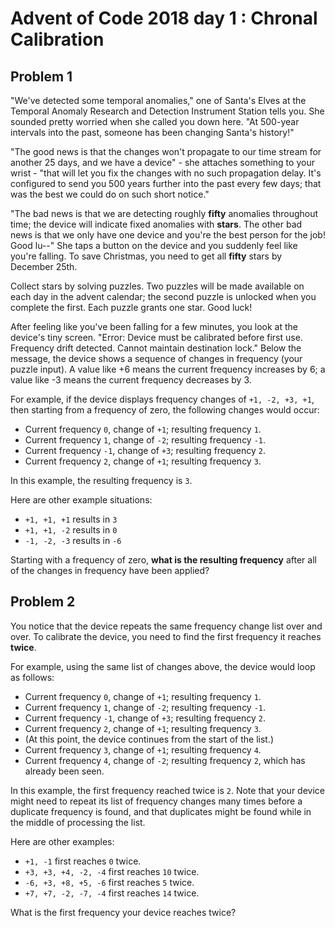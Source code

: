 # Advent of Code 2018 day 1 : Chronal Calibration

## Problem 1

"We've detected some temporal anomalies," one of Santa's Elves at the Temporal Anomaly Research and Detection Instrument Station tells you. She sounded pretty worried when she called you down here. "At 500-year intervals into the past, someone has been changing Santa's history!"

"The good news is that the changes won't propagate to our time stream for another 25 days, and we have a device" - she attaches something to your wrist - "that will let you fix the changes with no such propagation delay. It's configured to send you 500 years further into the past every few days; that was the best we could do on such short notice."

"The bad news is that we are detecting roughly **fifty** anomalies throughout time; the device will indicate fixed anomalies with **stars**. The other bad news is that we only have one device and you're the best person for the job! Good lu--" She taps a button on the device and you suddenly feel like you're falling. To save Christmas, you need to get all **fifty** stars by December 25th.

Collect stars by solving puzzles. Two puzzles will be made available on each day in the advent calendar; the second puzzle is unlocked when you complete the first. Each puzzle grants one star. Good luck!

After feeling like you've been falling for a few minutes, you look at the device's tiny screen. "Error: Device must be calibrated before first use. Frequency drift detected. Cannot maintain destination lock." Below the message, the device shows a sequence of changes in frequency (your puzzle input). A value like +6 means the current frequency increases by 6; a value like -3 means the current frequency decreases by 3.

For example, if the device displays frequency changes of `+1, -2, +3, +1`, then starting from a frequency of zero, the following changes would occur:

- Current frequency `0`, change of `+1`; resulting frequency `1`.
- Current frequency `1`, change of `-2`; resulting frequency `-1`.
- Current frequency `-1`, change of `+3`; resulting frequency `2`.
- Current frequency `2`, change of `+1`; resulting frequency `3`.

In this example, the resulting frequency is `3`.

Here are other example situations:

- `+1, +1, +1` results in `3`
- `+1, +1, -2` results in `0`
- `-1, -2, -3` results in `-6`

Starting with a frequency of zero, **what is the resulting frequency** after all of the changes in frequency have been applied?

## Problem 2

You notice that the device repeats the same frequency change list over and over. To calibrate the device, you need to find the first frequency it reaches **twice**.

For example, using the same list of changes above, the device would loop as follows:

- Current frequency `0`, change of `+1`; resulting frequency `1`.
- Current frequency `1`, change of `-2`; resulting frequency `-1`.
- Current frequency `-1`, change of `+3`; resulting frequency `2`.
- Current frequency `2`, change of `+1`; resulting frequency `3`.
- (At this point, the device continues from the start of the list.)
- Current frequency `3`, change of `+1`; resulting frequency `4`.
- Current frequency `4`, change of `-2`; resulting frequency `2`, which has already been seen.

In this example, the first frequency reached twice is `2`. Note that your device might need to repeat its list of frequency changes many times before a duplicate frequency is found, and that duplicates might be found while in the middle of processing the list.

Here are other examples:

- `+1, -1` first reaches `0` twice.
- `+3, +3, +4, -2, -4` first reaches `10` twice.
- `-6, +3, +8, +5, -6` first reaches `5` twice.
- `+7, +7, -2, -7, -4` first reaches `14` twice.

What is the first frequency your device reaches twice?
